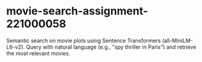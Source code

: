# movie-search-assignment-221000058
Semantic search on movie plots using Sentence Transformers (all-MiniLM-L6-v2).  Query with natural language (e.g., "spy thriller in Paris") and retrieve the most relevant movies.
